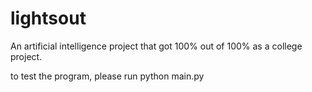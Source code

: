 # lightsout
 
An artificial intelligence project that got 100% out of 100% as a college project. 

to test the program, please run python main.py
